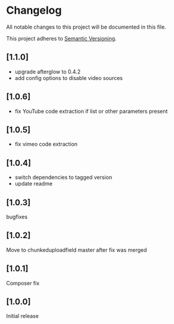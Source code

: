 # Changelog

All notable changes to this project will be documented in this file.

This project adheres to [Semantic Versioning](http://semver.org/).

## [1.1.0]

* upgrade afterglow to 0.4.2
* add config options to disable video sources

## [1.0.6]

* fix YouTube code extraction if list or other parameters present

## [1.0.5]

* fix vimeo code extraction

## [1.0.4]

* switch dependencies to tagged version
* update readme

## [1.0.3]

bugfixes

## [1.0.2]

Move to chunkeduploadfield master after fix was merged

## [1.0.1]

Composer fix

## [1.0.0]

Initial release
